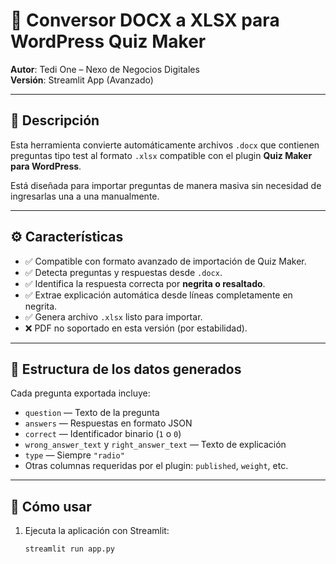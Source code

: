 # 🧠 Conversor DOCX a XLSX para WordPress Quiz Maker

**Autor**: Tedi One – Nexo de Negocios Digitales  
**Versión**: Streamlit App (Avanzado)

---

## 📌 Descripción

Esta herramienta convierte automáticamente archivos `.docx` que contienen preguntas tipo test al formato `.xlsx` compatible con el plugin **Quiz Maker para WordPress**.

Está diseñada para importar preguntas de manera masiva sin necesidad de ingresarlas una a una manualmente.

---

## ⚙️ Características

- ✅ Compatible con formato avanzado de importación de Quiz Maker.
- ✅ Detecta preguntas y respuestas desde `.docx`.
- ✅ Identifica la respuesta correcta por **negrita o resaltado**.
- ✅ Extrae explicación automática desde líneas completamente en negrita.
- ✅ Genera archivo `.xlsx` listo para importar.
- ❌ PDF no soportado en esta versión (por estabilidad).

---

## 📂 Estructura de los datos generados

Cada pregunta exportada incluye:

- `question` — Texto de la pregunta
- `answers` — Respuestas en formato JSON
- `correct` — Identificador binario (`1` o `0`)
- `wrong_answer_text` y `right_answer_text` — Texto de explicación
- `type` — Siempre `"radio"`
- Otras columnas requeridas por el plugin: `published`, `weight`, etc.

---

## 🚀 Cómo usar

1. Ejecuta la aplicación con Streamlit:

   ```bash
   streamlit run app.py
